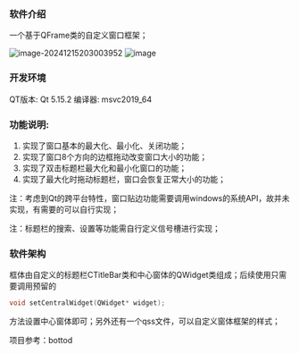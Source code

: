 ### 软件介绍

一个基于QFrame类的自定义窗口框架；

![image-20241215203003952](C:\Users\wangs\AppData\Roaming\Typora\typora-user-images\image-20241215203003952.png)
![image](https://github.com/user-attachments/assets/87b6e6b6-c629-4309-9f68-2cbc87415031)


### 开发环境

QT版本: Qt 5.15.2
编译器: msvc2019_64

### 功能说明:

1. 实现了窗口基本的最大化、最小化、关闭功能；
2. 实现了窗口8个方向的边框拖动改变窗口大小的功能；
3. 实现了双击标题栏最大化和最小化窗口的功能；
4. 实现了最大化时拖动标题栏，窗口会恢复正常大小的功能；

注：考虑到Qt的跨平台特性，窗口贴边功能需要调用windows的系统API，故并未实现，有需要的可以自行实现；

注：标题栏的搜索、设置等功能需自行定义信号槽进行实现；

### 软件架构

框体由自定义的标题栏CTitleBar类和中心窗体的QWidget类组成；后续使用只需要调用预留的 

```c++
void setCentralWidget(QWidget* widget); 
```

方法设置中心窗体即可；另外还有一个qss文件，可以自定义窗体框架的样式；



项目参考：bottod
